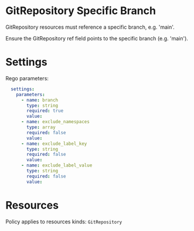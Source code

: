# GitRepository Specific Branch

GitRepository resources must reference a specific branch, e.g. 'main'.

Ensure the GitRepository ref field points to the specific branch (e.g. 'main').

# Settings

Rego parameters:
```yaml
  settings:
    parameters:
      - name: branch
        type: string
        required: true
        value:
      - name: exclude_namespaces
        type: array
        required: false
        value:
      - name: exclude_label_key
        type: string
        required: false
        value:
      - name: exclude_label_value
        type: string
        required: false
        value:
```

# Resources
Policy applies to resources kinds:
`GitRepository`
